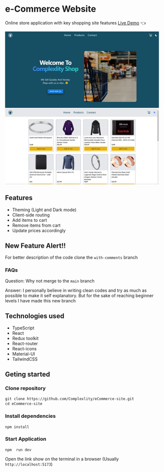 # e-Commerce Website

Online store application with key shopping site features
[Live Demo](https://complexlity-ecommerce-site.vercel.app/) :point_left:

![Online Store Homepage](/public/assets/readme-img.png)
![Onlline Store Products page](/public/assets/readme-img2.png)

## Features

- Theming (Light and Dark mode)
- Client-side routing
- Add items to cart
- Remove items from cart
- Update prices accordingly

## New Feature Alert!!

For better description of the code clone the `with-comments` branch

### FAQs

Question: Why not merge to the `main` branch

Answer: I personally believe in writing clean codes and try as much as possible to make it self explanatory. But for the sake of reaching beginner levels I have made this new branch

## Technologies used

- TypeScript
- React
- Redux toolkit
- React-router
- React-icons
- Material-UI
- TailwindCSS

## Geting started

### Clone repository

```
git clone https://github.com/Complexlity/eCommerce-site.git
cd eCommerce-site
```

### Install dependencies

```
npm install
```

### Start Application

```
npm  run dev
```

Open the link show on the terminal in a browser (Usually `http://localhost:5173`)
